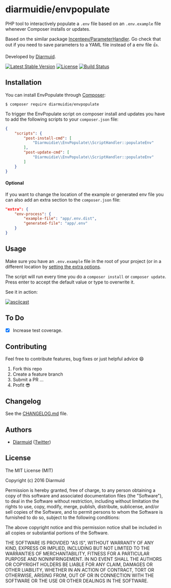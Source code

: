 diarmuidie/envpopulate
=============

PHP tool to interactively populate a `.env` file based on an `.env.example` file whenever Composer installs or updates.

Based on the similar package [Incenteev/ParameterHandler](https://github.com/Incenteev/ParameterHandler). Go check that out if you need to save  parameters to a YAML file instead of a env file :+1:.

Developed by [Diarmuid](https://diarmuid.ie/).

[![Latest Stable Version](https://poser.pugx.org/diarmuidie/envpopulate/v/stable)](https://packagist.org/packages/diarmuidie/envpopulate)
[![License](https://poser.pugx.org/diarmuidie/envpopulate/license)](https://packagist.org/packages/diarmuidie/envpopulate)
[![Build Status](https://travis-ci.org/diarmuidie/EnvPopulate.svg)](https://travis-ci.org/diarmuidie/EnvPopulate)

Installation
------------

You can install EnvPopulate through [Composer](https://getcomposer.org):

```shell
$ composer require diarmuidie/envpopulate
```

To trigger the EnvPopulate script on composer install and updates you have to add the following scripts to your `composer.json` file:

```JSON
{
    "scripts": {
        "post-install-cmd": [
            "Diarmuidie\\EnvPopulate\\ScriptHandler::populateEnv"
        ],
        "post-update-cmd": [
            "Diarmuidie\\EnvPopulate\\ScriptHandler::populateEnv"
        ]
    }
}
```

#### Optional
If you want to change the location of the example or generated env file you can also add an extra section to the `composer.json` file:
```JSON
"extra": {
    "env-process": {
        "example-file": "app/.env.dist",
        "generated-file": "app/.env"
    }
}
```


Usage
-----

Make sure you have an `.env.example` file in the root of your project (or in a different location by [setting the extra options](#optional).

The script will run every time you do a `composer install` or `composer update`. Press enter to accept the default value or type to overwrite it.

See it in action:

[![asciicast](https://asciinema.org/a/7tkeaspz0wqahr314p7khlehh.png)](https://asciinema.org/a/7tkeaspz0wqahr314p7khlehh)


To Do
---------
- [x] Increase test coverage.

Contributing
---------

Feel free to contribute features, bug fixes or just helpful advice :smile:

1. Fork this repo
2. Create a feature branch
3. Submit a PR
...
4. Profit :sunglasses:


Changelog
---------

See the [CHANGELOG.md](https://github.com/diarmuidie/EnvPopulate/blob/master/CHANGELOG.md) file.


Authors
-------

- [Diarmuid](http://diarmuid.ie) ([Twitter](http://twitter.com/diarmuidie))


License
-------

The MIT License (MIT)

Copyright (c) 2016 Diarmuid

Permission is hereby granted, free of charge, to any person obtaining a copy of this software and associated
documentation files (the "Software"), to deal in the Software without restriction, including without limitation the
rights to use, copy, modify, merge, publish, distribute, sublicense, and/or sell copies of the Software, and to permit
persons to whom the Software is furnished to do so, subject to the following conditions:

The above copyright notice and this permission notice shall be included in all copies or substantial portions of the
Software.

THE SOFTWARE IS PROVIDED "AS IS", WITHOUT WARRANTY OF ANY KIND, EXPRESS OR IMPLIED, INCLUDING BUT NOT LIMITED TO THE
WARRANTIES OF MERCHANTABILITY, FITNESS FOR A PARTICULAR PURPOSE AND NONINFRINGEMENT. IN NO EVENT SHALL THE AUTHORS OR
COPYRIGHT HOLDERS BE LIABLE FOR ANY CLAIM, DAMAGES OR OTHER LIABILITY, WHETHER IN AN ACTION OF CONTRACT, TORT OR
OTHERWISE, ARISING FROM, OUT OF OR IN CONNECTION WITH THE SOFTWARE OR THE USE OR OTHER DEALINGS IN THE SOFTWARE.